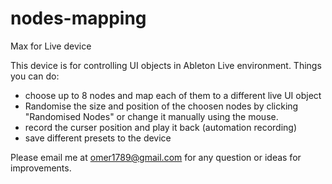 # nodes-mapping
Max for Live device

This device is for controlling UI objects in Ableton Live environment. 
Things you can do:
 - choose up to 8 nodes and map each of them to a different live UI object
 - Randomise the size and position of the choosen nodes by clicking "Randomised Nodes" or change it manually using the mouse.
 - record the curser position and play it back (automation recording)
 - save different presets to the device 


Please email me at omer1789@gmail.com for any question or ideas for improvements.

